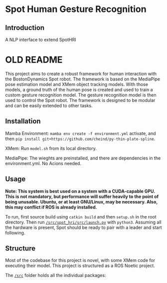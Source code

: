 # Spot Human Gesture Recognition


## Introduction

A NLP interface to extend SpotHRI


# OLD README


This project aims to create a robust framework for human interaction with the BostonDynamics Spot robot. The framework is based on the MediaPipe pose estimation model and XMem object tracking models. With those models, a ground truth of the human pose is created and used to train a custom gesture recognition model. The gesture recognition model is then used to control the Spot robot. The framework is designed to be modular and can be easily extended to other tasks.


## Installation


Mamba Environment:
```mamba env create -f environment.yml```
activate, and then ```pip install git+https://github.com/cheind/py-thin-plate-spline```.


XMem:
Run ```model.sh``` from its local directory. 


MediaPipe:
The wieghts are preinstalled, and there are dependencies in the environment.yml. No Acions needed.



## Usage


**Note: This system is best used on a system with a CUDA-capable GPU. This is not mandatory, but performance will suffer heavily to the point of being unusable. Ubuntu, or at least GNU/Linux, may be necessary. Also, this may conflict if ROS is already installed.**


To run, first source build using ```catkin build``` and then ```setup.sh``` in the root directory. Then run [```/src/spot_hri/src/launch.py```](/src/spot_hri/src/launch.py) with ```python3```. Assuming all the hardware is present, Spot should be ready to pair with a leader and start following. 



## Structure


Most of the codebase for this project is novel, with some XMem code for executing their model. This project is structured as a ROS Noetic project. 


The [```/src```](/src/) folder holds all the individual packages:
